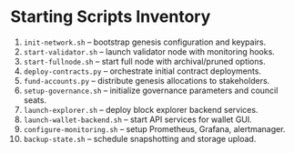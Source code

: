 # Starting Scripts Inventory

1. `init-network.sh` – bootstrap genesis configuration and keypairs.
2. `start-validator.sh` – launch validator node with monitoring hooks.
3. `start-fullnode.sh` – start full node with archival/pruned options.
4. `deploy-contracts.py` – orchestrate initial contract deployments.
5. `fund-accounts.py` – distribute genesis allocations to stakeholders.
6. `setup-governance.sh` – initialize governance parameters and council seats.
7. `launch-explorer.sh` – deploy block explorer backend services.
8. `launch-wallet-backend.sh` – start API services for wallet GUI.
9. `configure-monitoring.sh` – setup Prometheus, Grafana, alertmanager.
10. `backup-state.sh` – schedule snapshotting and storage upload.
